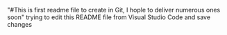 "#This is first readme file to create in Git, I hople to deliver numerous ones soon"
trying to edit this README file from Visual Studio Code and save changes 

